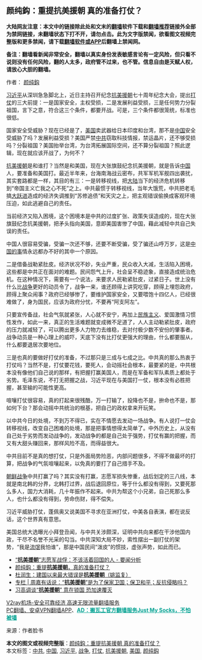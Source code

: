  <h2>颜纯鈎：重提抗美援朝 真的准备打仗？</h2> <p class="notice"><b>大陆网友注意：本文中的链接除此处和文末的<a href="https://github.com/bannedbook/fanqiang" >翻墙</a>软件下载和<a href="https://github.com/killgcd/justmysocks/blob/master/README.md">翻墙推荐</a>链接外全部为禁网链接，未翻墙状态下打不开，请勿点击。此为文字版禁闻，欲看图文视频完整版和更多禁闻，请下载<a href="https://github.com/bannedbook/fanqiang">翻墙软件或APP</a>后翻墙上禁闻网。</p><p>备注：翻墙看新闻非常安全，翻墙以真实身份发表敏感言论有一定风险，但只看不说则没有任何风险，翻的人太多，政府管不过来，也不管。信息自由是天赋人权，请放心大胆的翻墙。</b></p>  <div class="entry"> <p>作者： <a href="https://www.bannedbook.org/bnews/tag/%e9%a2%9c%e7%ba%af%e9%88%8e/" class="st_tag internal_tag" rel="tag" title="标签 颜纯鈎 下的日志">颜纯鈎</a></p> <p><a href="https://www.bannedbook.org/bnews/tag/%e4%b9%a0%e8%bf%91%e5%b9%b3/" class="st_tag internal_tag" rel="tag" title="标签 习近平 下的日志">习近平</a>从深圳急急脚北上，近日主持召开纪念<span class='wp_keywordlink'><a href="https://www.bannedbook.org/forum2/topic952.html" title="历史回顾：从“抗美援朝”到“大跃进”" target="_blank">抗美援朝</a></span>七十周年纪念大会，提出<a href="https://www.bannedbook.org/bnews/tag/%E6%89%93%E4%BB%97/" class="st_tag internal_tag" rel="tag" title="标签 打仗 下的日志">打仗</a>的三大前提：一是国家安全，主权受损，二是发展利益受损，三是任何势力分裂祖国，言下之意，符合这三个条件，都要开战。可是，三个条件都很笼统，标准也很低。</p> <p>国家安全受威胁？现在已经是了，<a href="https://www.bannedbook.org/bnews/tag/%e7%be%8e%e5%9b%bd/" class="st_tag internal_tag" rel="tag" title="标签 美国 下的日志">美国</a>卖武器给日本印度和台湾，那不是<span class='wp_keywordlink_affiliate'><a href="https://www.bannedbook.org/" title="中国" target="_blank">中国</a></span>安全受威胁了吗？发展利益受损？美国严禁<a href="https://www.bannedbook.org/bnews/tag/%e4%b8%ad%e5%85%b1/" class="st_tag internal_tag" rel="tag" title="标签 中共 下的日志">中共</a>窃取科技情报，禁运晶片，还不够受损吗？分裂祖国？美国抬举台湾，为台湾拓展国际空间，还不算分裂祖国？照此逻辑，现在就应该开战了，为何不？</p> <p><a href="https://www.bannedbook.org/bnews/tag/%E6%8A%97%E7%BE%8E%E6%8F%B4%E6%9C%9D/" class="st_tag internal_tag" rel="tag" title="标签 抗美援朝 下的日志">抗美援朝</a>是和谁打？当然是和美国，现在大张旗鼓纪念抗美援朝，就是告诉<a href="https://www.bannedbook.org/bnews/tag/%E4%B8%AD%E5%9B%BD/" class="st_tag internal_tag" rel="tag" title="标签 中国 下的日志">中国</a>人，要准备和美国打。最近半年来，台海南海战云密布，共军军机军舰四出袭扰，其实套路都是一样，其目的有三：一是转移视线，把<span class='wp_keywordlink_affiliate'><a href="https://www.bannedbook.org/" title="大陆" target="_blank">大陆</a></span>当下的经济危机转移到“帝国主义亡我之心不死”之上。中共最惯于转移视线，当年大饿荒，中共把老毛搞<span class='wp_keywordlink'><a href="https://www.bannedbook.org/forum2/topic242.html" title="大跃进亲历记" target="_blank">大跃进</a></span>造成的经济失调推到“苏修追债”和天灾之上，把主观错误偷换成客观环境压迫，如此逃避自己的责任。</p>  <p>当前经济又陷入困境，这个困境本是中共的过度扩张、政策失误造成的，现在大张旗鼓纪念抗美援朝，把矛头指向美国，意即美国害惨了中国，藉此减轻中共自己失误的责任。</p> <p>中国人很容易受骗，受骗一次还不够，还要不断受骗，受了骗还山呼万岁，这是<span class='wp_keywordlink'><a href="https://www.bannedbook.org/forum11/topic327.html" title="禁片：中国的事 谁上台也管不好?" target="_blank">中国的事</a></span>情永远都办不好的其中一个原因。</p> <p>二是借备战勒紧肚皮。经济状况不妙，失业严重，民众收入大减，生活陷入困境，这些都是中共正在面对的难题。民间怨气上升，社会呈不稳迹象，直接造成统治危机。在这种情况下，需要有一个说法，来要求人民勒紧肚皮，过紧日子。世上没有什么比<a href="https://www.bannedbook.org/bnews/tag/%E6%88%98%E4%BA%89/" class="st_tag internal_tag" rel="tag" title="标签 战争 下的日志">战争</a>更好的动员令了，战争一来，谁还顾得上讲究吃穿，顾得上埋怨政府，顾得上聚众闹事？政府已经够惨了，要维护国家安全，又要喂饱十四亿人，已经很难做了，身为国民，应该为政府分忧，不要再“阿支阿左”。</p> <p>只要宣传备战，社会气氛就紧张，人心就不安宁，再加上<span class='wp_keywordlink'><a href="https://www.bannedbook.org/forum11/topic333.html" title="禁片：民族主义和三座大山" target="_blank">民族主义</a></span>、爱国激情习惯性发作，如此一来，真正的生活难题就变成微不足道了，人人主动勒紧肚皮，政府的压力就减轻了，可以腾出更多人力物力去维稳，去对付极少数不安份的肇事者。战争动员是一种心理上的威吓，天底下没有比打仗更强大的理由，什么都要服从，什么都要退居次要地位。</p>  <p>三是也真的要做好打仗的准备，不过那只是三成与七成之比。中共真的那么热衷于打仗吗？当然不是，打仗要花钱，要死人，会动摇社会根本，最要紧的是，中共根本没有像他们自己说的那样，有把握打赢美国人，而是在军备和军队素质上都处于劣势。毛泽东说，不打无把握之战，习近平现在与美国打一仗，根本没有必胜把握，甚至输的可能性更高。</p> <p>喧嚷打仗很容易，真的打起来很残酷，万一打输了，投降也不是，拚命也不是，那如何下台？那会动摇中共统治的根基，把自己的政权拿来开玩笑。</p> <p>以中共今日的处境，不到万不得已，实在不情愿去发动一场战争。有人说打一仗会转移视线，改变自己困难的处境，那是把事情想得太简单了。中外历史上，从没有自己处于劣势而发动战争的，发动战争的都是自己处于强势，打仗有赢的把握，而又有大甜头赚回来，那样风险不高，而得益很大。</p> <p>中共目前不是真的想打仗，只是外面局势险恶，内部问题很多，不得不做最坏的打算，把战争的气氛喧嚷起来，以免真的要打了自己措手不及。</p>  <p><span class='wp_keywordlink'><a href="https://www.bannedbook.org/forum2/topic1037.html" title="朝鲜战争——李奇微回忆录" target="_blank">朝鲜战争</a></span>中共打赢了吗？其实没有打赢，志愿军损失惨重，战后划定的三八线，本就是南北韩的分界，北韩打过界，战后退回原位，等于什么都没有得到，又要死那么多人，国力大消耗，几十年振作不起来。中共为帮这个小兄弟，自己死那么多人，也什么都没有得到，劳命伤财，得不偿失。</p> <p>习近平威胁打仗，蓬佩奥又说美国不寻求在亚洲打仗，中美各自表演，都在说反话，这个世界真有意思。</p> <p>美国总统大选曝光小拜登丑闻，与中共关涉颇深，证明中共向来都在干涉他国内政，干尽不名誉不光采的勾当。中共深知大局不妙，索性摆出一副打仗的架势，“我是<span class='wp_keywordlink'><a href="https://www.bannedbook.org/forum11/topic282.html" title="禁片：评中国共产党的流氓本性" target="_blank">流氓</a></span>我怕谁”，那是中国民间“泼皮”的惯技，虚张声势，如此而已。</p> <ul class='op-related-articles' title='相关阅读'> <li><a href='https://www.bannedbook.org/bnews/headline/20201024/1419252.html' target='_blank'>“<b>抗美援朝</b>”志愿军战俘：不该活着回国的人 - 要闻分析</a></li> <li><a href='https://www.bannedbook.org/bnews/baitai/20201024/1419251.html' target='_blank'>颜纯鈎：重提<b>抗美援朝</b>，真的准备打仗？</a></li> <li><a href='https://www.bannedbook.org/bnews/baitai/20201024/1419225.html' target='_blank'>杜润生：建国以来最大错误是<b>抗美援朝</b>（姚监复）</a></li> <li><a href='https://www.bannedbook.org/bnews/ssgc/20201024/1419209.html' target='_blank'>专栏 | 周嘉有话说：“<b>抗美援朝</b>”是为了保家卫国；保卫和平；反抗侵略吗？</a></li> <li><a href='https://www.bannedbook.org/bnews/bannedvideo/20201024/1419177.html' target='_blank'>习高调谈“<b>抗美援朝</b>” 意在锁国 恐加速覆灭</a></li> </ul> <p class="texttj"> <a href="https://www.bannedbook.org/forum23/topic22702.html" target="_blank">V2ray机场-安全可靠经济 高速无限流量翻墙服务</a><br/> <a href="https://github.com/bannedbook/fanqiang/wiki/%E7%A6%81%E9%97%BB%E7%BD%91%E5%AE%89%E5%8D%93%E7%BF%BB%E5%A2%99%E6%96%B0%E9%97%BBAPP" target="_blank">PC翻墙、安卓VPN翻墙APP</a>、<span onclick="window.open('https://github.com/killgcd/justmysocks/blob/master/README.md')" style="font-weight:bold;color:#00A191;cursor:pointer;text-decoration:underline;outline:none">AD：搬瓦工官方翻墙服务Just My Socks，不怕被墙</span></p><p> 来源：作者脸书 </p> <a name='sharetosocial'></a>       <div><b>本文的图文或视频完整版</b>：<a href='https://www.bannedbook.org/bnews/comments/20201024/1419279.html'>颜纯鈎：重提抗美援朝 真的准备打仗？</a></div>  </div><!--END ENTRY--> <div class="postfooter"> <div>本文标签：<a href="https://www.bannedbook.org/bnews/tag/%e4%b8%ad%e5%85%b1/" rel="tag">中共</a>, <a href="https://www.bannedbook.org/bnews/tag/%E4%B8%AD%E5%9B%BD/" rel="tag">中国</a>, <a href="https://www.bannedbook.org/bnews/tag/%e4%b9%a0%e8%bf%91%e5%b9%b3/" rel="tag">习近平</a>, <a href="https://www.bannedbook.org/bnews/tag/%E6%88%98%E4%BA%89/" rel="tag">战争</a>, <a href="https://www.bannedbook.org/bnews/tag/%E6%89%93%E4%BB%97/" rel="tag">打仗</a>, <a href="https://www.bannedbook.org/bnews/tag/%E6%8A%97%E7%BE%8E%E6%8F%B4%E6%9C%9D/" rel="tag">抗美援朝</a>, <a href="https://www.bannedbook.org/bnews/tag/%e7%be%8e%e5%9b%bd/" rel="tag">美国</a>, <a href="https://www.bannedbook.org/bnews/tag/%e9%a2%9c%e7%ba%af%e9%88%8e/" rel="tag">颜纯鈎</a></div>  </div><!--END POSTFOOTER--> 